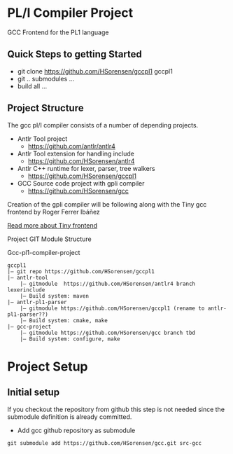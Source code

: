 # PL/I Compiler Project
GCC Frontend for the PL1 language

## Quick Steps to getting Started

- git clone https://github.com/HSorensen/gccpl1 gccpl1
- git .. submodules ...
- build all ...


## Project Structure

The gcc pl/I compiler consists of a number of depending projects.

- Antlr Tool project
    - https://github.com/antlr/antlr4
- Antlr Tool extension for handling include
    - https://github.com/HSorensen/antlr4
- Antlr C++ runtime for lexer, parser, tree walkers
    - https://github.com/HSorensen/gccpl1
- GCC Source code project with gpli compiler
    - https://github.com/HSorensen/gcc


Creation of the gpli compiler will be following along with the Tiny gcc frontend by Roger Ferrer Ibáñez 

[Read more about Tiny frontend](docs/README.md)

Project GIT Module Structure

Gcc-pl1-compiler-project
```
gccpl1
|— git repo https://github.com/HSorensen/gccpl1 
|— antlr-tool
    |— gitmodule  https://github.com/HSorensen/antlr4 branch lexerinclude
    |— Build system: maven
|— antlr-pl1-parser
    |— gitmodule https://github.com/HSorensen/gccpl1 (rename to antlr-pl1-parser??)
    |— Build system: cmake, make
|— gcc-project
    |— gitmodule https://github.com/HSorensen/gcc branch tbd
    |— Build system: configure, make
```

# Project Setup

## Initial setup

If you checkout the repository from github this step is not needed since the submodule definition is already committed.

- Add gcc github repository as submodule

```shell
git submodule add https://github.com/HSorensen/gcc.git src-gcc
```